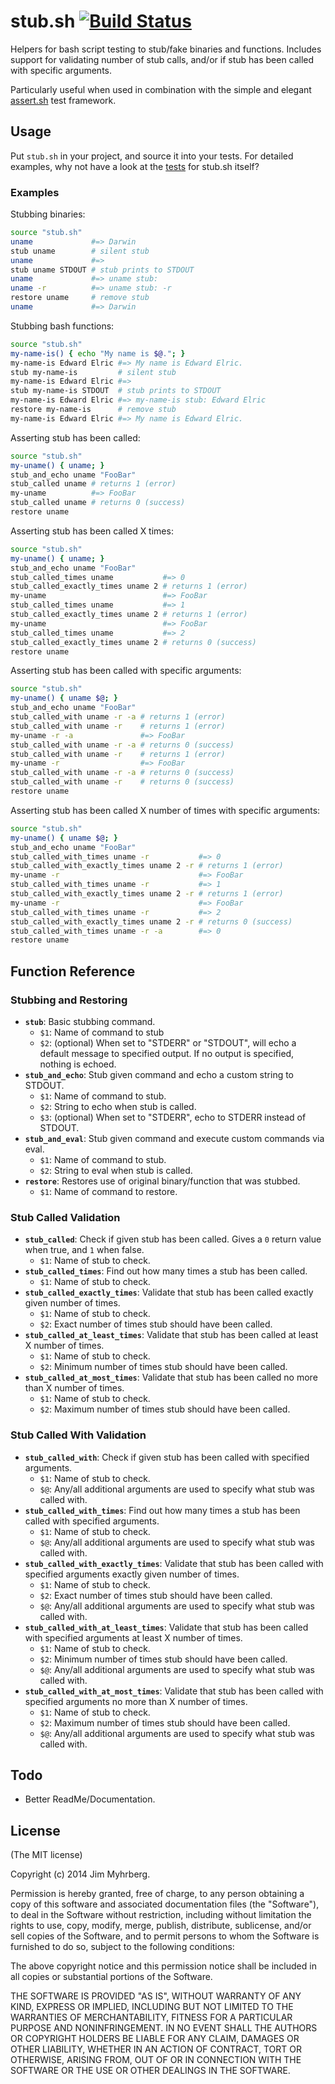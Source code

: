 # stub.sh [![Build Status](https://api.travis-ci.org/jimeh/stub.sh.svg)](https://travis-ci.org/jimeh/stub.sh)

Helpers for bash script testing to stub/fake binaries and functions. Includes
support for validating number of stub calls, and/or if stub has been called
with specific arguments.

Particularly useful when used in combination with the simple and elegant
[assert.sh](https://github.com/lehmannro/assert.sh) test framework.


## Usage

Put `stub.sh` in your project, and source it into your tests. For detailed
examples, why not have a look at the [tests][] for stub.sh itself?

[tests]: https://github.com/jimeh/stub.sh/tree/master/test

### Examples

Stubbing binaries:

```bash
source "stub.sh"
uname             #=> Darwin
stub uname        # silent stub
uname             #=>
stub uname STDOUT # stub prints to STDOUT
uname             #=> uname stub: 
uname -r          #=> uname stub: -r
restore uname     # remove stub
uname             #=> Darwin
```

Stubbing bash functions:

```bash
source "stub.sh"
my-name-is() { echo "My name is $@."; }
my-name-is Edward Elric #=> My name is Edward Elric.
stub my-name-is         # silent stub
my-name-is Edward Elric #=> 
stub my-name-is STDOUT  # stub prints to STDOUT
my-name-is Edward Elric #=> my-name-is stub: Edward Elric
restore my-name-is      # remove stub
my-name-is Edward Elric #=> My name is Edward Elric.
```

Asserting stub has been called:

```bash
source "stub.sh"
my-uname() { uname; }
stub_and_echo uname "FooBar"
stub_called uname # returns 1 (error)
my-uname          #=> FooBar
stub_called uname # returns 0 (success)
restore uname
```

Asserting stub has been called X times:

```bash
source "stub.sh"
my-uname() { uname; }
stub_and_echo uname "FooBar"
stub_called_times uname           #=> 0
stub_called_exactly_times uname 2 # returns 1 (error)
my-uname                          #=> FooBar
stub_called_times uname           #=> 1
stub_called_exactly_times uname 2 # returns 1 (error)
my-uname                          #=> FooBar
stub_called_times uname           #=> 2
stub_called_exactly_times uname 2 # returns 0 (success)
restore uname
```

Asserting stub has been called with specific arguments:

```bash
source "stub.sh"
my-uname() { uname $@; }
stub_and_echo uname "FooBar"
stub_called_with uname -r -a # returns 1 (error)
stub_called_with uname -r    # returns 1 (error)
my-uname -r -a               #=> FooBar
stub_called_with uname -r -a # returns 0 (success)
stub_called_with uname -r    # returns 1 (error)
my-uname -r                  #=> FooBar
stub_called_with uname -r -a # returns 0 (success)
stub_called_with uname -r    # returns 0 (success)
restore uname
```

Asserting stub has been called X number of times with specific arguments:

```bash
source "stub.sh"
my-uname() { uname $@; }
stub_and_echo uname "FooBar"
stub_called_with_times uname -r           #=> 0
stub_called_with_exactly_times uname 2 -r # returns 1 (error)
my-uname -r                               #=> FooBar
stub_called_with_times uname -r           #=> 1
stub_called_with_exactly_times uname 2 -r # returns 1 (error)
my-uname -r                               #=> FooBar
stub_called_with_times uname -r           #=> 2
stub_called_with_exactly_times uname 2 -r # returns 0 (success)
stub_called_with_times uname -r -a        #=> 0
restore uname
```


## Function Reference

### Stubbing and Restoring

- **`stub`**: Basic stubbing command.
    - `$1`: Name of command to stub
    - `$2`: (optional) When set to "STDERR" or "STDOUT", will echo a default
      message to specified output. If no output is specified, nothing is
      echoed.
- **`stub_and_echo`**: Stub given command and echo a custom string to STDOUT.
    - `$1`: Name of command to stub.
    - `$2`: String to echo when stub is called.
    - `$3`: (optional) When set to "STDERR", echo to STDERR instead of STDOUT.
- **`stub_and_eval`**: Stub given command and execute custom commands via
  eval.
    - `$1`: Name of command to stub.
    - `$2`: String to eval when stub is called.
- **`restore`**: Restores use of original binary/function that was stubbed.
    - `$1`: Name of command to restore.

### Stub Called Validation

- **`stub_called`**: Check if given stub has been called. Gives a `0` return
  value when true, and `1` when false.
    - `$1`: Name of stub to check.
- **`stub_called_times`**: Find out how many times a stub has been called.
    - `$1`: Name of stub to check.
- **`stub_called_exactly_times`**: Validate that stub has been called exactly
  given number of times.
    - `$1`: Name of stub to check.
    - `$2`: Exact number of times stub should have been called.
- **`stub_called_at_least_times`**: Validate that stub has been called at
  least X number of times.
    - `$1`: Name of stub to check.
    - `$2`: Minimum number of times stub should have been called.
- **`stub_called_at_most_times`**: Validate that stub has been called no more
  than X number of times.
    - `$1`: Name of stub to check.
    - `$2`: Maximum number of times stub should have been called.

### Stub Called With Validation

- **`stub_called_with`**: Check if given stub has been called with specified
  arguments.
    - `$1`: Name of stub to check.
    - `$@`: Any/all additional arguments are used to specify what stub was
      called with.
- **`stub_called_with_times`**: Find out how many times a stub has been
  called with specified arguments.
    - `$1`: Name of stub to check.
    - `$@`: Any/all additional arguments are used to specify what stub was
      called with.
- **`stub_called_with_exactly_times`**: Validate that stub has been called
  with specified arguments exactly given number of times.
    - `$1`: Name of stub to check.
    - `$2`: Exact number of times stub should have been called.
    - `$@`: Any/all additional arguments are used to specify what stub was
      called with.
- **`stub_called_with_at_least_times`**: Validate that stub has been called
  with specified arguments at least X number of times.
    - `$1`: Name of stub to check.
    - `$2`: Minimum number of times stub should have been called.
    - `$@`: Any/all additional arguments are used to specify what stub was
      called with.
- **`stub_called_with_at_most_times`**: Validate that stub has been called
  with specified arguments no more than X number of times.
    - `$1`: Name of stub to check.
    - `$2`: Maximum number of times stub should have been called.
    - `$@`: Any/all additional arguments are used to specify what stub was
      called with.


## Todo

- Better ReadMe/Documentation.


## License

(The MIT license)

Copyright (c) 2014 Jim Myhrberg.

Permission is hereby granted, free of charge, to any person obtaining a copy
of this software and associated documentation files (the "Software"), to deal
in the Software without restriction, including without limitation the rights
to use, copy, modify, merge, publish, distribute, sublicense, and/or sell
copies of the Software, and to permit persons to whom the Software is
furnished to do so, subject to the following conditions:

The above copyright notice and this permission notice shall be included in all
copies or substantial portions of the Software.

THE SOFTWARE IS PROVIDED "AS IS", WITHOUT WARRANTY OF ANY KIND, EXPRESS OR
IMPLIED, INCLUDING BUT NOT LIMITED TO THE WARRANTIES OF MERCHANTABILITY,
FITNESS FOR A PARTICULAR PURPOSE AND NONINFRINGEMENT. IN NO EVENT SHALL THE
AUTHORS OR COPYRIGHT HOLDERS BE LIABLE FOR ANY CLAIM, DAMAGES OR OTHER
LIABILITY, WHETHER IN AN ACTION OF CONTRACT, TORT OR OTHERWISE, ARISING FROM,
OUT OF OR IN CONNECTION WITH THE SOFTWARE OR THE USE OR OTHER DEALINGS IN THE
SOFTWARE.

